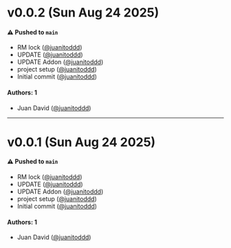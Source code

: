 # v0.0.2 (Sun Aug 24 2025)

#### ⚠️ Pushed to `main`

- RM lock ([@juanitoddd](https://github.com/juanitoddd))
- UPDATE ([@juanitoddd](https://github.com/juanitoddd))
- UPDATE Addon ([@juanitoddd](https://github.com/juanitoddd))
- project setup ([@juanitoddd](https://github.com/juanitoddd))
- Initial commit ([@juanitoddd](https://github.com/juanitoddd))

#### Authors: 1

- Juan David ([@juanitoddd](https://github.com/juanitoddd))

---

# v0.0.1 (Sun Aug 24 2025)

#### ⚠️ Pushed to `main`

- RM lock ([@juanitoddd](https://github.com/juanitoddd))
- UPDATE ([@juanitoddd](https://github.com/juanitoddd))
- UPDATE Addon ([@juanitoddd](https://github.com/juanitoddd))
- project setup ([@juanitoddd](https://github.com/juanitoddd))
- Initial commit ([@juanitoddd](https://github.com/juanitoddd))

#### Authors: 1

- Juan David ([@juanitoddd](https://github.com/juanitoddd))
